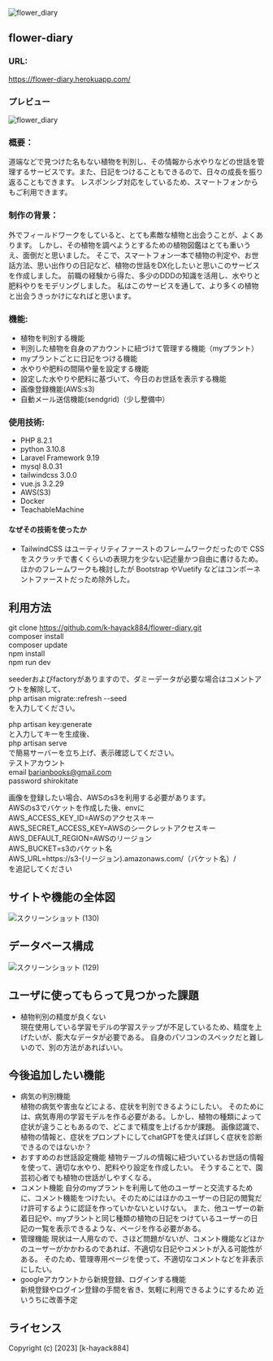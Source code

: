 ![flower_diary](https://github.com/k-hayack884/flower_diary/assets/85856269/bbbe94b0-d376-419a-bcc7-61d95a8d18dc)


## flower-diary

### URL:
https://flower-diary.herokuapp.com/
### プレビュー  
![flower_diary](https://github.com/k-hayack884/flower_diary/assets/85856269/71e1b8d0-08fc-497d-9835-14cc916c9cd9)

### 概要：  
道端などで見つけた名もない植物を判別し、その情報から水やりなどの世話を管理するサービスです。また、日記をつけることもできるので、日々の成長を振り返ることもできます。
レスポンシブ対応をしているため、スマートフォンからもご利用できます。  
### 制作の背景：  
外でフィールドワークをしていると、とても素敵な植物と出会うことが、よくあります。
しかし、その植物を調べようとするための植物図鑑はとても重いうえ、面倒だと思いました。
そこで、スマートフォン一本で植物の判定や、お世話方法、思い出作りの日記など、植物の世話をDX化したいと思いこのサービスを作成しました。
前職の経験から得た、多少のDDDの知識を活用し、水やりと肥料やりをモデリングしました。
私はこのサービスを通して、より多くの植物と出会うきっかけになればと思います。 
### 機能:  
 - 植物を判別する機能
 - 判別した植物を自身のアカウントに紐づけて管理する機能（myプラント）
 - myプラントごとに日記をつける機能
 - 水やりや肥料の間隔や量を設定する機能
 - 設定した水やりや肥料に基づいて、今日のお世話を表示する機能
 - 画像登録機能(AWS:s3)
 - 自動メール送信機能(sendgrid)（少し整備中）

### 使用技術:
- PHP 8.2.1 
- python 3.10.8
- Laravel Framework 9.19
- mysql 8.0.31
- tailwindcss 3.0.0
- vue.js 3.2.29
- AWS(S3)
- Docker
- TeachableMachine

#### なぜその技術を使ったか  
- TailwindCSS はユーティリティファーストのフレームワークだったので CSS をスクラッチで書くくらいの表現力を少ない記述量かつ自由に書けるため。ほかのフレームワークも検討したが Bootstrap やVuetify などはコンポーネントファーストだっため除外した。  
## 利用方法
git clone https://github.com/k-hayack884/flower-diary.git  
composer install  
composer update  
npm install  
npm run dev  

seederおよびfactoryがありますので、ダミーデータが必要な場合はコメントアウトを解除して、  
php artisan migrate::refresh  --seed  
を入力してください。   

php artisan key:generate   
と入力してキーを生成後、  
php artisan serve  
で簡易サーバーを立ち上げ、表示確認してください。
<br>
テストアカウント    
email barianbooks@gmail.com  
password shirokitate
<br>

画像を登録したい場合、AWSのs3を利用する必要があります。  
AWSのs3でバケットを作成した後、envに  
AWS_ACCESS_KEY_ID=AWSのアクセスキー  
AWS_SECRET_ACCESS_KEY=AWSのシークレットアクセスキー  
AWS_DEFAULT_REGION=AWSのリージョン  
AWS_BUCKET=s3のバケット名  
AWS_URL=https://s3-(リージョン).amazonaws.com/（バケット名）/  
を追記してください

## サイトや機能の全体図
![スクリーンショット (130)](https://github.com/k-hayack884/flower_diary/assets/85856269/88f66ed6-6e95-4c15-9601-a64ff5a97574)

## データベース構成
![スクリーンショット (129)](https://github.com/k-hayack884/flower_diary/assets/85856269/24f86931-ad98-46c4-84a5-62584c8f59be)

## ユーザに使ってもらって見つかった課題
- 植物判別の精度が良くない  
現在使用している学習モデルの学習ステップが不足しているため、精度を上げたいが、膨大なデータが必要である。
自身のパソコンのスペックだと難しいので、別の方法があればいい。


## 今後追加したい機能

- 病気の判別機能  
植物の病気や害虫などによる、症状を判別できるようにしたい。
そのためには、病気専用の学習モデルを作る必要がある。しかし、植物の種類によって症状が違うこともあるので、どこまで精度を上げるかが課題。
画像認識で、植物の情報と、症状をプロンプトにしてchatGPTを使えば詳しく症状を診断できるのではないか？
- おすすめのお世話設定機能
植物テーブルの情報に紐づいているお世話の情報を使って、適切な水やり、肥料やり設定を作成したい。
そうすることで、園芸初心者でも植物の世話がしやすくなる。
- コメント機能 
自分のmyプラントを利用して他のユーザーと交流するために、コメント機能をつけたい。そのためにはほかのユーザーの日記の閲覧だけ許可するように認証を作っていかないといけない。
また、他ユーザーの新着日記や、myプラントと同じ種類の植物の日記をつけているユーザーの日記の一覧を表示できるような、ページを作る必要がある。
- 管理機能
現状は一人用なので、さほど問題がないが、コメント機能などほかのユーザーがかかわるのであれば、不適切な日記やコメントが入る可能性がある。
そのため、管理専用ページを使って、不適切なコメントなどを非表示にしたい。
- googleアカウントから新規登録、ログインする機能  
新規登録やログイン登録の手間を省き、気軽に利用できるようにするため
近いうちに改善予定
## ライセンス
Copyright (c) [2023] [k-hayack884]
